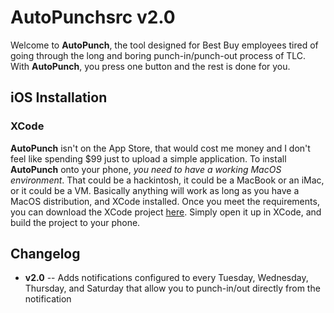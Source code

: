 # AutoPunchsrc v2.0
Welcome to **AutoPunch**, the tool designed for Best Buy employees tired of going through the long and boring punch-in/punch-out process of TLC.  With **AutoPunch**, you press one button and the rest is done for you.

## iOS Installation

### XCode
**AutoPunch** isn't on the App Store, that would cost me money and I don't feel like spending $99 just to upload a simple application.  To install **AutoPunch** onto your phone, *you need to have a working MacOS environment*.  That could be a hackintosh, it could be a MacBook or an iMac, or it could be a VM.  Basically anything will work as long as you have a MacOS distribution, and XCode installed.  Once you meet the requirements, you can download the XCode project [here](https://github.com/ShermanZero/AutoPunchsrc/archive/master.zip).  Simply open it up in XCode, and build the project to your phone.





## Changelog

- **v2.0** -- Adds notifications configured to every Tuesday, Wednesday, Thursday, and Saturday that allow you to punch-in/out directly from the notification
